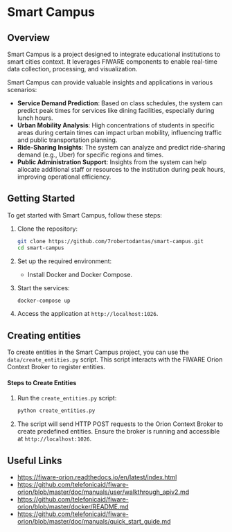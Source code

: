 # Smart Campus

## Overview

Smart Campus is a project designed to integrate educational institutions to smart cities context. It leverages FIWARE components to enable real-time data collection, processing, and visualization.

Smart Campus can provide valuable insights and applications in various scenarios:

- **Service Demand Prediction**: Based on class schedules, the system can predict peak times for services like dining facilities, especially during lunch hours.
- **Urban Mobility Analysis**: High concentrations of students in specific areas during certain times can impact urban mobility, influencing traffic and public transportation planning.
- **Ride-Sharing Insights**: The system can analyze and predict ride-sharing demand (e.g., Uber) for specific regions and times.
- **Public Administration Support**: Insights from the system can help allocate additional staff or resources to the institution during peak hours, improving operational efficiency.

## Getting Started

To get started with Smart Campus, follow these steps:

1. Clone the repository:
    ```bash
    git clone https://github.com/7robertodantas/smart-campus.git
    cd smart-campus
    ```

2. Set up the required environment:
    - Install Docker and Docker Compose.

3. Start the services:
    ```bash
    docker-compose up
    ```

4. Access the application at `http://localhost:1026`.

## Creating entities

To create entities in the Smart Campus project, you can use the `data/create_entities.py` script. This script interacts with the FIWARE Orion Context Broker to register entities.

#### Steps to Create Entities

1. Run the `create_entities.py` script:
    ```bash
    python create_entities.py
    ```

2. The script will send HTTP POST requests to the Orion Context Broker to create predefined entities. Ensure the broker is running and accessible at `http://localhost:1026`.


## Useful Links

- https://fiware-orion.readthedocs.io/en/latest/index.html
- https://github.com/telefonicaid/fiware-orion/blob/master/doc/manuals/user/walkthrough_apiv2.md
- https://github.com/telefonicaid/fiware-orion/blob/master/docker/README.md
- https://github.com/telefonicaid/fiware-orion/blob/master/doc/manuals/quick_start_guide.md
